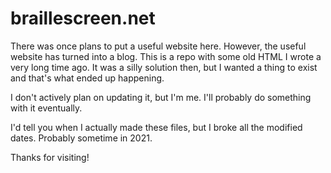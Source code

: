 # braillescreen.net
There was once plans to put a useful website here. However, the useful website has turned into a blog. This is a repo with some old HTML I wrote a very long time ago. It was a silly solution then, but I wanted a thing to exist and that's what ended up happening.

I don't actively plan on updating it, but I'm me. I'll probably do something with it eventually.

I'd tell you when I actually made these files, but I broke all the modified dates. Probably sometime in 2021.

Thanks for visiting!